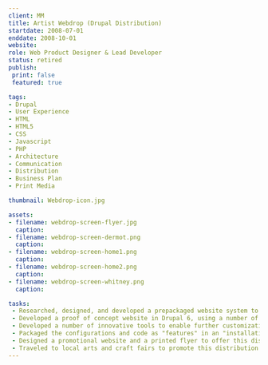 ```yaml
---
client: MM
title: Artist Webdrop (Drupal Distribution)
startdate: 2008-07-01
enddate: 2008-10-01
website: 
role: Web Product Designer & Lead Developer
status: retired
publish: 
 print: false
 featured: true

tags:
- Drupal
- User Experience
- HTML
- HTML5
- CSS
- Javascript
- PHP
- Architecture
- Communication
- Distribution
- Business Plan
- Print Media

thumbnail: Webdrop-icon.jpg

assets:
- filename: webdrop-screen-flyer.jpg
  caption: 
- filename: webdrop-screen-dermot.png
  caption: 
- filename: webdrop-screen-home1.png
  caption: 
- filename: webdrop-screen-home2.png
  caption: 
- filename: webdrop-screen-whitney.png
  caption: 

tasks: 
 - Researched, designed, and developed a prepackaged website system to serve the needs of a "one click" online portfolio solution.
 - Developed a proof of concept website in Drupal 6, using a number of community modules, a custom module, and a custom theme.
 - Developed a number of innovative tools to enable further customization of the website styles by the end user.
 - Packaged the configurations and code as "features" in an "installation profile".
 - Designed a promotional website and a printed flyer to offer this distribution as a  solution for semi-professional artists and crafts people.
 - Traveled to local arts and craft fairs to promote this distribution and my services as a website developer.
---
```

